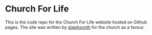 # Church For Life

This is the code repo for the Church For Life website hosted on Github pages. The site was written by [staphsynth](github.com/staphsynth) for the church as a favour.
